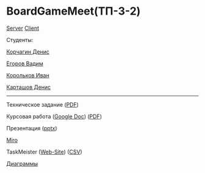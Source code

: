 <h1>BoardGameMeet(ТП-3-2)</h1>

[Server](https://github.com/Dunad4n/BoardGameMeet_Server)
[Client](https://github.com/RedJohn12345/BoardGameMeet_Client)

Студенты:

[Корчагин Денис](https://github.com/RedJohn12345)

[Егоров Вадим](https://github.com/aaaarrrrrrttttiiiiixxxx)

[Корольков Иван](https://github.com/IvanKorolkov)

[Карташов Денис](https://github.com/Dunad4n)

---

Техническое задание ([PDF](https://github.com/Dunad4n/BoardGameMeet/blob/main/documentation/TZ_2.1.pdf))

Курсовая работа ([Google Doc](https://docs.google.com/document/d/1p0LHbxtNiDSTU4-gn-igRe9IUlyBtmqdmweDOxgZzRY/edit#heading=h.zihw2bzggje0)) ([PDF](https://github.com/Dunad4n/BoardGameMeet/blob/main/documentation/%D0%9A%D1%83%D1%80%D1%81%D0%BE%D0%B2%D0%B0%D1%8F.pdf))

Презентация ([pptx](https://github.com/Dunad4n/BoardGameMeet/blob/main/documentation/%D0%9F%D1%80%D0%B5%D0%B7%D0%B5%D0%BD%D1%82%D0%B0%D1%86%D0%B8%D1%8F%20BoardGameMeet.pptx))

[Miro](https://miro.com/app/board/uXjVPhpHMpY=/)

TaskMeister ([Web-Site](https://www.meistertask.com/app/project/b1BPRMFU/boardgamemeet)) ([CSV](https://github.com/Dunad4n/BoardGameMeet/tree/main/documentation/TaskMeisterCSV))

[Диаграммы](https://github.com/Dunad4n/BoardGameMeet/tree/main/documentation)

